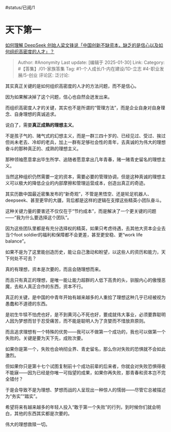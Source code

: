 #status/已阅/1 

# 天下第一
[如何理解 DeepSeek 创始人梁文锋说「中国创新不缺资本，缺乏的是信心以及如何组织高密度的人才」？](https://www.zhihu.com/question/10697407514/answer/88952399283)

> Author: #Anonymity
> Last update: [编辑于 2025-01-30]
> Link:
> Category: #【答集】/01-家族答集 
> Tag: #1-个人成长/1-内在建设/1D-立志 #4-职业发展/5-创业 
> 评论区:
> 泛讨论:

其实真正关键的是如何组织高密度的人才的方法问题，而不是信心。

因为如果解决掉了这个问题，信心也自然会迸发出来。

而组织高密度人才的关键，其实也不是所谓的“管理方法”，而是企业自身对自身理念、自身理想的真诚追求。

说白了，需要**真正成熟的理想主义**。

不是孩子气的、赌气式的幻想主义，而是一群三四十岁的、已经见过、受过、挨过但尚未老去、冷却的老兵，加上一群有足够社会性的青年，去真诚的为伟大的理想奋斗的那种真正的、成熟的理想主义。

那种领袖愿意拿出毕生所学、追随者愿意拿出几年青春，赌一赌青史留名的理想主义。

当然这种组织仍然需要一定的资本，需要必要的管理协调，但是这种真诚的理想主义可以极大的降低企业的内部摩擦和管理运营成本，创造出真正的奇迹。

其实历数中国最近密集发布的“新奇观”，不管是黑悟空、还是轮足机器人、deepseek、甚至更早的大疆，背后都是这样的逻辑在支撑这些精英小团队奋斗。

这种关键力量的要害还不仅仅在于“节约成本”，而是解决了一个更关键的问题——“我为什么要选择这个团队”。

因为这些团队里都是有充分选择权的精英，如果只考虑待遇，去其他大资本企业去当个foot soldier的福利和保障都不会更差，甚至更安稳、更“work life balance”。

如果不是为了这里能创造历史，能让自己激动和盼望，以这些人的资历和能力，天下何处不可去？

真的有理想，资本是次要的，而且会随理想而来。

而且只有真正的理想，是唯一能让能力超群的人低下高贵的头，驯服内心的傲慢恶魔，去和人真正合作的东西，资本不行。

真正的关键，是中国的中青年开始有越来越多的人重拾了理想这种几乎已经被视为愚蠢和不道德的东西。

是初生牛犊不怕虎也好，是不到黄河心不死也好，要成就伟大事业，必须要靠聪明人因为梦想而甘于忍受痛苦，而不能是聪明人为了贪婪而不惜放弃原则。

而且追求理想有一个特殊的优势——我可以不做第一个成功的，我也可以做第一个失败的。关键是要为天下先，成败次要。

如果你是第一个，失败也会响彻业界、青史留名，那么你对失败的恐惧就不会如此激烈。

但如果你只是第十七个试图复制前十个成功前辈的后来者，你就会对失败恐惧得夜不能寐——因为已经是你唯一可指望的成果，如果你再失败，那青春和资本岂不完全错付？

于是会导致不是为理想、梦想而战的人呈现出一种惊人的懦弱——尽管它总被描述为“务实”“踏实”。

希望将来有越来越多的年轻人投入“敢于第一个失败”的行列，到时候你们就会明白，其他的东西其实都是次要的。

伟大的理想救赎一切。
